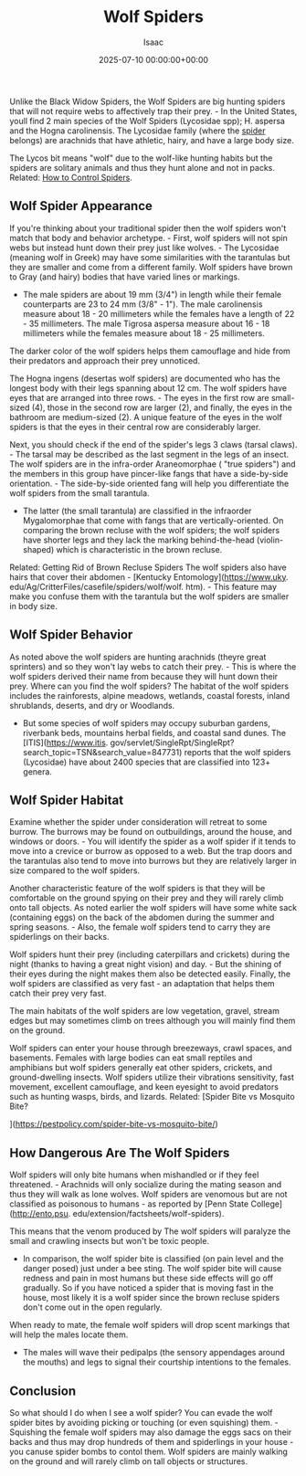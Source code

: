 ﻿---
title: Wolf Spiders
description: Unlike the Black Widow Spiders , the Wolf Spiders are big hunting spiders that will not require webs to affectively trap their prey. - In the United States,...
slug: /wolf-spiders/
date: 2025-07-10 00:00:00+00:00
lastmod: 2025-07-10 00:00:00+03:00
author: Isaac
categories:
- Guide
- Spiders
tags:
- guide
- spider
- appearance
layout: post
---

Unlike the Black Widow Spiders, the Wolf Spiders are big hunting spiders that will not require webs to affectively trap their prey. - In the United States, youll find 2 main species of the Wolf Spiders (Lycosidae spp); H. aspersa and the Hogna carolinensis. The Lycosidae family (where the [spider](https://pestpolicy.com/can-you-drown-a-spider/) belongs) are arachnids that have athletic, hairy, and have a large body size.

The Lycos bit means "wolf" due to the wolf-like hunting habits but the spiders are solitary animals and thus they hunt alone and not in packs. Related: [How to Control Spiders](https://pestpolicy.com/how-to-get-rid-of-spiders/).

##  Wolf Spider Appearance

If you're thinking about your traditional spider then the wolf spiders won't match that body and behavior archetype. - First, wolf spiders will not spin webs but instead hunt down their prey just like wolves. - The Lycosidae (meaning wolf in Greek) may have some similarities with the tarantulas but they are smaller and come from a different family. Wolf spiders have brown to Gray (and hairy) bodies that have varied lines or markings.

- The male spiders are about 19 mm (3/4") in length while their female counterparts are 23 to 24 mm (3/8" - 1"). The male carolinensis measure about 18 - 20 millimeters while the females have a length of 22 - 35 millimeters. The male Tigrosa aspersa measure about 16 - 18 millimeters while the females measure about 18 - 25 millimeters.

The darker color of the wolf spiders helps them camouflage and hide from their predators and approach their prey unnoticed.

The Hogna ingens (desertas wolf spiders) are documented who has the longest body with their legs spanning about 12 cm. The wolf spiders have eyes that are arranged into three rows. - The eyes in the first row are small-sized (4), those in the second row are larger (2), and finally, the eyes in the bathroom are medium-sized (2). A unique feature of the eyes in the wolf spiders is that the eyes in their central row are considerably larger.

Next, you should check if the end of the spider's legs 3 claws (tarsal claws). - The tarsal may be described as the last segment in the legs of an insect. The wolf spiders are in the infra-order Araneomorphae ( "true spiders") and the members in this group have pincer-like fangs that have a side-by-side orientation. - The side-by-side oriented fang will help you differentiate the wolf spiders from the small tarantula.

- The latter (the small tarantula) are classified in the infraorder Mygalomorphae that come with fangs that are vertically-oriented. On comparing the brown recluse with the wolf spiders; the wolf spiders have shorter legs and they lack the marking behind-the-head (violin-shaped) which is characteristic in the brown recluse.

Related: Getting Rid of Brown Recluse Spiders The wolf spiders also have hairs that cover their abdomen - [Kentucky Entomology](https://www.uky. edu/Ag/CritterFiles/casefile/spiders/wolf/wolf. htm). - This feature may make you confuse them with the tarantula but the wolf spiders are smaller in body size.

##  Wolf Spider Behavior

As noted above the wolf spiders are hunting arachnids (theyre great sprinters) and so they won't lay webs to catch their prey. - This is where the wolf spiders derived their name from because they will hunt down their prey. Where can you find the wolf spiders? The habitat of the wolf spiders includes the rainforests, alpine meadows, wetlands, coastal forests, inland shrublands, deserts, and dry or Woodlands.

- But some species of wolf spiders may occupy suburban gardens, riverbank beds, mountains herbal fields, and coastal sand dunes. The [ITIS](https://www.itis. gov/servlet/SingleRpt/SingleRpt? search_topic=TSN&search_value=847731) reports that the wolf spiders (Lycosidae) have about 2400 species that are classified into 123+ genera.

##  Wolf Spider Habitat

Examine whether the spider under consideration will retreat to some burrow. The burrows may be found on outbuildings, around the house, and windows or doors. - You will identify the spider as a wolf spider if it tends to move into a crevice or burrow as opposed to a web. But the trap doors and the tarantulas also tend to move into burrows but they are relatively larger in size compared to the wolf spiders.

Another characteristic feature of the wolf spiders is that they will be comfortable on the ground spying on their prey and they will rarely climb onto tall objects. As noted earlier the wolf spiders will have some white sack (containing eggs) on the back of the abdomen during the summer and spring seasons. - Also, the female wolf spiders tend to carry they are spiderlings on their backs.

Wolf spiders hunt their prey (including caterpillars and crickets) during the night (thanks to having a great night vision) and day. - But the shining of their eyes during the night makes them also be detected easily. Finally, the wolf spiders are classified as very fast - an adaptation that helps them catch their prey very fast.

The main habitats of the wolf spiders are low vegetation, gravel, stream edges but may sometimes climb on trees although you will mainly find them on the ground.

Wolf spiders can enter your house through breezeways, crawl spaces, and basements. Females with large bodies can eat small reptiles and amphibians but wolf spiders generally eat other spiders, crickets, and ground-dwelling insects. Wolf spiders utilize their vibrations sensitivity, fast movement, excellent camouflage, and keen eyesight to avoid predators such as hunting wasps, birds, and lizards. Related: [Spider Bite vs Mosquito Bite?

](https://pestpolicy.com/spider-bite-vs-mosquito-bite/)

##  How Dangerous Are The Wolf Spiders

Wolf spiders will only bite humans when mishandled or if they feel threatened. - Arachnids will only socialize during the mating season and thus they will walk as lone wolves. Wolf spiders are venomous but are not classified as poisonous to humans - as reported by [Penn State College](http://ento.psu. edu/extension/factsheets/wolf-spiders).

This means that the venom produced by The wolf spiders will paralyze the small and crawling insects but won't be toxic people.

- In comparison, the wolf spider bite is classified (on pain level and the danger posed) just under a bee sting. The wolf spider bite will cause redness and pain in most humans but these side effects will go off gradually. So if you have noticed a spider that is moving fast in the house, most likely it is a wolf spider since the brown recluse spiders don't come out in the open regularly.

When ready to mate, the female wolf spiders will drop scent markings that will help the males locate them.

- The males will wave their pedipalps (the sensory appendages around the mouths) and legs to signal their courtship intentions to the females.

##  Conclusion

So what should I do when I see a wolf spider? You can evade the wolf spider bites by avoiding picking or touching (or even squishing) them. - Squishing the female wolf spiders may also damage the eggs sacs on their backs and thus may drop hundreds of them and spiderlings in your house - you canuse spider bombs to contol them. Wolf spiders are mainly walking on the ground and will rarely climb on tall objects or structures.

